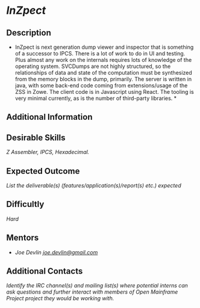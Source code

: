 # *InZpect*

## Description
* InZpect is next generation dump viewer and inspector that is something of a successor to IPCS.  There is a lot of work to do in UI and testing.  Plus almost any work on the internals requires lots of knowledge of the operating system.  SVCDumps are not highly structured, so the relationships of data and state of the computation must be synthesized from the memory blocks in the dump, primarily.   The server is written in java, with some back-end code coming from extensions/usage of the ZSS in Zowe.    The client code is in Javascript using React.   The tooling is very minimal currently, as is the number of third-party libraries.  *

## Additional Information


## Desirable Skills
*Z Assembler, IPCS, Hexadecimal.*

## Expected Outcome
*List the deliverable(s) (features/application(s)/report(s) etc.) expected*

## Difficultly
*Hard*

## Mentors
  * *Joe Devlin <joe.devlin@gmail.com>*

## Additional Contacts
*Identify the IRC channel(s) and mailing list(s) where potential interns can ask questions and further interact with members of Open Mainframe Project project they would be working with.*
